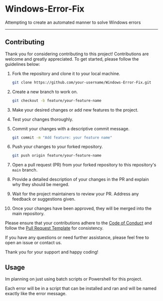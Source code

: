 # Windows-Error-Fix
Attempting to create an automated manner to solve Windows errors

----

## Contributing

Thank you for considering contributing to this project! Contributions are welcome and greatly appreciated. To get started, please follow the guidelines below:

1. Fork the repository and clone it to your local machine.

   ```bash
   git clone https://github.com/your-username/Windows-Error-Fix.git
   ```

2. Create a new branch to work on.

   ```bash
   git checkout -b feature/your-feature-name
   ```

3. Make your desired changes or add new features to the project.

4. Test your changes thoroughly.

5. Commit your changes with a descriptive commit message.

   ```bash
   git commit -m "Add feature: your feature name"
   ```

6. Push your changes to your forked repository.

   ```bash
   git push origin feature/your-feature-name
   ```

7. Open a pull request (PR) from your forked repository to this repository's `main` branch.

8. Provide a detailed description of your changes in the PR and explain why they should be merged.

9. Wait for the project maintainers to review your PR. Address any feedback or suggestions given.

10. Once your changes have been approved, they will be merged into the main repository.

Please ensure that your contributions adhere to the [Code of Conduct](CODE_OF_CONDUCT.md) and follow the [Pull Request Template](.github/PULL_REQUEST_TEMPLATE.md) for consistency.

If you have any questions or need further assistance, please feel free to open an issue or contact us.

Thank you for your support and happy coding!



## Usage

Im planning on just using batch scripts or Powershell for this project.

Each error will be in a script that can be installed and ran and will be named exactly like the error message.


